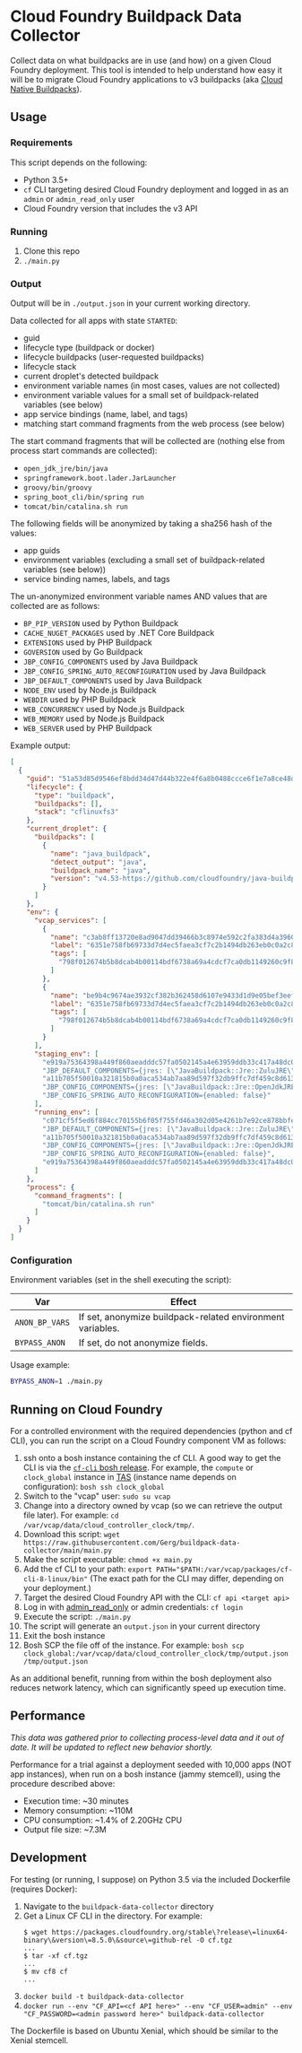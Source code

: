 # Cloud Foundry Buildpack Data Collector
Collect data on what buildpacks are in use (and how) on a given Cloud Foundry
deployment. This tool is intended to help understand how easy it will be to
migrate Cloud Foundry applications to v3 buildpacks (aka [Cloud Native
Buildpacks](https://buildpacks.io/)).

## Usage

### Requirements

This script depends on the following:
- Python 3.5+
- `cf` CLI targeting desired Cloud Foundry deployment and logged in as an
  `admin` or `admin_read_only` user
- Cloud Foundry version that includes the v3 API

### Running

1. Clone this repo
1. `./main.py`

### Output

Output will be in `./output.json` in your current working directory.

Data collected for all apps with state `STARTED`:
- guid
- lifecycle type (buildpack or docker)
- lifecycle buildpacks (user-requested buildpacks)
- lifecycle stack
- current droplet's detected buildpack
- environment variable names (in most cases, values are not collected)
- environment variable values for a small set of buildpack-related variables (see below)
- app service bindings (name, label, and tags)
- matching start command fragments from the web process (see below)

The start command fragments that will be collected are (nothing else from
process start commands are collected):
- `open_jdk_jre/bin/java `
- `springframework.boot.lader.JarLauncher`
- `groovy/bin/groovy `
- `spring_boot_cli/bin/spring run`
- `tomcat/bin/catalina.sh run`

The following fields will be anonymized by taking a sha256 hash of the values:
- app guids
- environment variables (excluding a small set of buildpack-related variables (see below))
- service binding names, labels, and tags

The un-anonymized environment variable names AND values that are collected are
as follows:
- `BP_PIP_VERSION` used by Python Buildpack
- `CACHE_NUGET_PACKAGES` used by .NET Core Buildpack
- `EXTENSIONS` used by PHP Buildpack
- `GOVERSION` used by Go Buildpack
- `JBP_CONFIG_COMPONENTS` used by Java Buildpack
- `JBP_CONFIG_SPRING_AUTO_RECONFIGURATION` used by Java Buildpack
- `JBP_DEFAULT_COMPONENTS` used by Java Buildpack
- `NODE_ENV` used by Node.js Buildpack
- `WEBDIR` used by PHP Buildpack
- `WEB_CONCURRENCY` used by Node.js Buildpack
- `WEB_MEMORY` used by Node.js Buildpack
- `WEB_SERVER` used by PHP Buildpack

Example output:
```json
[
  {
    "guid": "51a53d85d9546ef8bdd34d47d44b322e4f6a8b0488ccce6f1e7a8ce48d4e51e1",
    "lifecycle": {
      "type": "buildpack",
      "buildpacks": [],
      "stack": "cflinuxfs3"
    },
    "current_droplet": {
      "buildpacks": [
        {
          "name": "java_buildpack",
          "detect_output": "java",
          "buildpack_name": "java",
          "version": "v4.53-https://github.com/cloudfoundry/java-buildpack#526dbcce"
        }
      ]
    },
    "env": {
      "vcap_services": [
        {
          "name": "c3ab8ff13720e8ad9047dd39466b3c8974e592c2fa383d4a3960714caef0c4f2",
          "label": "6351e758fb69733d7d4ec5faea3cf7c2b1494db263eb0c0a2c889b2578114ec4",
          "tags": [
            "798f012674b5b8dcab4b00114bdf6738a69a4cdcf7ca0db1149260c9f81b73f7"
          ]
        },
        {
          "name": "be9b4c9674ae3932cf382b362458d6107e9433d1d9e05bef3eef187bb7785c05",
          "label": "6351e758fb69733d7d4ec5faea3cf7c2b1494db263eb0c0a2c889b2578114ec4",
          "tags": [
            "798f012674b5b8dcab4b00114bdf6738a69a4cdcf7ca0db1149260c9f81b73f7"
          ]
        }
      ],
      "staging_env": [
        "e919a75364398a449f860aeadddc57fa0502145a4e63959ddb33c417a48dc0da",
        "JBP_DEFAULT_COMPONENTS={jres: [\"JavaBuildpack::Jre::ZuluJRE\"]}",
        "a11b705f50010a321815b0a0aca534ab7aa89d597f32db9ffc7df459c8d61360",
        "JBP_CONFIG_COMPONENTS={jres: [\"JavaBuildpack::Jre::OpenJdkJRE\"]}",
        "JBP_CONFIG_SPRING_AUTO_RECONFIGURATION={enabled: false}"
      ],
      "running_env": [
        "c071cf5f5ed6f884cc70155b6f05f755fd46a302d05e4261b7e92ce878bbfed8",
        "JBP_DEFAULT_COMPONENTS={jres: [\"JavaBuildpack::Jre::ZuluJRE\"]}",
        "a11b705f50010a321815b0a0aca534ab7aa89d597f32db9ffc7df459c8d61360",
        "JBP_CONFIG_COMPONENTS={jres: [\"JavaBuildpack::Jre::OpenJdkJRE\"]}",
        "JBP_CONFIG_SPRING_AUTO_RECONFIGURATION={enabled: false}",
        "e919a75364398a449f860aeadddc57fa0502145a4e63959ddb33c417a48dc0da"
      ]
    },
    "process": {
      "command_fragments": [
        "tomcat/bin/catalina.sh run"
      ]
    }
  }
]
```

### Configuration

Environment variables (set in the shell executing the script):

|Var|Effect|
|-|-|
| `ANON_BP_VARS` | If set, anonymize buildpack-related environment variables. |
| `BYPASS_ANON` | If set, do not anonymize fields. |

Usage example:
```sh
BYPASS_ANON=1 ./main.py
```

## Running on Cloud Foundry

For a controlled environment with the required dependencies (python and cf
CLI), you can run the script on a Cloud Foundry component VM as follows:

1. ssh onto a bosh instance containing the cf CLI. A good way to get the CLI is
   via the [`cf-cli` bosh
   release](https://github.com/bosh-packages/cf-cli-release). For example, the
   `compute` or `clock_global` instance in
   [TAS](https://tanzu.vmware.com/application-service) (instance name depends
   on configuration): `bosh ssh clock_global`
1. Switch to the "vcap" user: `sudo su vcap`
1. Change into a directory owned by vcap (so we can retrieve the output file
   later). For example: `cd /var/vcap/data/cloud_controller_clock/tmp/`.
1. Download this script: `wget https://raw.githubusercontent.com/Gerg/buildpack-data-collector/main/main.py`
1. Make the script executable: `chmod +x main.py`
1. Add the cf CLI to your path: `export PATH="$PATH:/var/vcap/packages/cf-cli-8-linux/bin"`
   (The exact path for the CLI may differ, depending on your deployment.)
1. Target the desired Cloud Foundry API with the CLI: `cf api <target api>`
1. Log in with
   [admin_read_only](https://downey.io/notes/dev/create-cloud-foundry-read-only-admin/)
   or admin credentials: `cf login`
1. Execute the script: `./main.py`
1. The script will generate an `output.json` in your current directory
1. Exit the bosh instance
1. Bosh SCP the file off of the instance. For example:
   `bosh scp clock_global:/var/vcap/data/cloud_controller_clock/tmp/output.json /tmp/output.json`

As an additional benefit, running from within the bosh deployment also reduces
network latency, which can significantly speed up execution time.

## Performance

_This data was gathered prior to collecting process-level data and it out of
date. It will be updated to reflect new behavior shortly._

Performance for a trial against a deployment seeded with 10,000 apps (NOT app
instances), when run on a bosh instance (jammy stemcell), using the procedure
described above:
- Execution time: ~30 minutes
- Memory consumption: ~110M
- CPU consumption: ~1.4% of 2.20GHz CPU
- Output file size: ~7.3M

## Development

For testing (or running, I suppose) on Python 3.5 via the included Dockerfile (requires Docker):

1. Navigate to the `buildpack-data-collector` directory
1. Get a Linux CF CLI in the directory. For example:
   ```
   $ wget https://packages.cloudfoundry.org/stable\?release\=linux64-binary\&version\=8.5.0\&source\=github-rel -O cf.tgz
   ...
   $ tar -xf cf.tgz
   ...
   $ mv cf8 cf
   ...
   ```
1. `docker build -t buildpack-data-collector`
1. `docker run --env "CF_API=<cf API here>" --env "CF_USER=admin" --env "CF_PASSWORD=<admin password here>" buildpack-data-collector`

The Dockerfile is based on Ubuntu Xenial, which should be similar to the Xenial stemcell.
